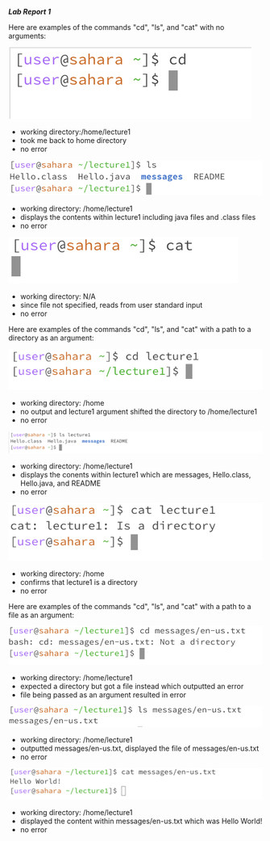***Lab Report 1***

Here are examples of the commands "cd", "ls", and "cat" with no arguments: 

![Image](cd_no_argument.png)
- working directory:/home/lecture1
- took me back to home directory 
- no error

![Image](ls_no_argument.png)
- working directory: /home/lecture1
- displays the contents within lecture1 including java files and .class files
- no error

![Image](cat_no_argument.png)
- working directory: N/A
- since file not specified, reads from user standard input
- no error 

Here are examples of the commands "cd", "ls", and "cat" with a path to a directory as an argument:

![Image](cd_directory1.png)
- working directory: /home
- no output and lecture1 argument shifted the directory to /home/lecture1
- no error

![Image](ls_directory1.png)
- working directory: /home/lecture1
- displays the conents within lecture1 which are messages, Hello.class, Hello.java, and README
- no error

![Image](cat_directory.png)
- working directory: /home
- confirms that lecture1 is a directory 
- no error


Here are examples of the commands "cd", "ls", and "cat" with a path to a file as an argument:

![Image](cd_file.png)
- working directory: /home/lecture1
- expected a directory but got a file instead which outputted an error
- file being passed as an argument resulted in error


![Image](ls_file.png)
- working directory: /home/lecture1
- outputted messages/en-us.txt, displayed the file of messages/en-us.txt
- no error


![Image](cat_file1.png)
- working directory: /home/lecture1
- displayed the content within messages/en-us.txt which was Hello World!
- no error
